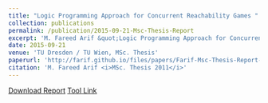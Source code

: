 ```yaml
---
title: "Logic Programming Approach for Concurrent Reachability Games "
collection: publications
permalink: /publication/2015-09-21-Msc-Thesis-Report
excerpt: 'M. Fareed Arif &quot;Logic Programming Approach for Concurrent Reachability Games&quot; <i>TU Dresden / TU Wien, MSc. Thesis</i>'
date: 2015-09-21 
venue: 'TU Dresden / TU Wien, MSc. Thesis'
paperurl: 'http://farif.github.io/files/papers/Farif-Msc-Thesis-Report-11.pdf'
citation: 'M. Fareed Arif <i>MSc. Thesis 2011</i>'
---
```


<a href='http://farif.github.io/files/papers/Farif-Msc-Thesis-Report-11.pdf'>Download Report</a>
<a href='https://github.com/farif/'>Tool Link</a>
